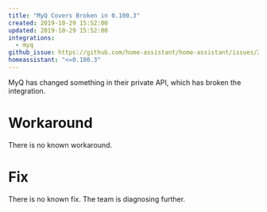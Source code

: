 ```yaml
---
title: "MyQ Covers Broken in 0.100.3"
created: 2019-10-29 15:52:00
updated: 2019-10-29 15:52:00
integrations:
  - myq
github_issue: https://github.com/home-assistant/home-assistant/issues/28337
homeassistant: "<=0.100.3"
---
```


MyQ has changed something in their private API, which has broken the integration.

# Workaround

There is no known workaround.

# Fix

There is no known fix. The team is diagnosing further.
